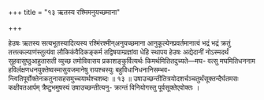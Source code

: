 +++
title = "१३ ऋतस्य रश्मिमनुयच्छमाना"

+++

हेउषः ऋतस्य सत्यभूतस्यादित्यस्य रश्मिंरश्मीन्अनुयच्छमाना आनुकूल्येनप्रवर्तमानात्वं भद्रं भद्रं क्रतुं तत्तत्कल्याणंस्तुत्यंवा लौकिकंवैदिकङ्कर्म तद्विषयाम्प्रज्ञांवा धेहि स्थापय हेउषः अद्येदानीं नोऽस्मदर्थं सुहवासुष्ठुआहुतासती व्युच्छ तमोविवासय प्रकाशङ्कुर्वित्यर्थः किमर्थमितितदुच्यते—मघ- वत्सु मघमितिधननाम हविर्लक्षणधनयुक्तेष्वस्मासुयजमानेषु रायश्चस्युः बहुविधानिधनानिसम्भव- न्त्वितिपूर्वोक्तेनक्रतुनासहसमुच्चयार्थश्चशब्दः ॥ १३ ॥ उषाउच्छन्तीतित्रयोदशर्चञ्चतुर्थंसूक्तन्दैर्घतमसः कक्षीवतआर्पम् त्रैष्टुभमुषस्यं उषाउच्छन्तीत्यनु- क्रान्तं विनियोगस्तु पूर्वसूक्तेएवोक्तः ।